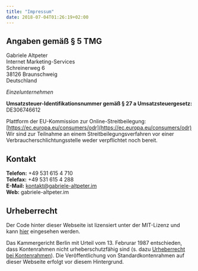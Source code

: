 ```yaml
---
title: "Impressum"
date: 2018-07-04T01:26:19+02:00
---
```


## Angaben gemäß § 5 TMG

Gabriele Altpeter  
Internet Marketing-Services  
Schreinerweg 6  
38126 Braunschweig  
Deutschland

*Einzelunternehmen*

**Umsatzsteuer-Identifikationsnummer gemäß § 27 a Umsatzsteuergesetz:** DE306746612

Plattform der EU-Kommission zur Online-Streitbeilegung: [https://ec.europa.eu/consumers/odr](https://ec.europa.eu/consumers/odr)  
Wir sind zur Teilnahme an einem Streitbeilegungsverfahren vor einer Verbraucherschlichtungsstelle weder verpflichtet noch bereit.

## Kontakt

**Telefon:** +49 531 615 4 710  
**Telefax:** +49 531 615 4 288  
**E-Mail:** kontakt@gabriele-altpeter.im  
**Web:** gabriele-altpeter.im

## Urheberrecht

Der Code hinter dieser Webseite ist lizensiert unter der MIT-Lizenz und kann [hier](https://github.com/baltpeter/standardkontenrahmen.de) eingesehen werden.

Das Kammergericht Berlin mit Urteil vom 13. Februrar 1987 entschieden, dass Kontenrahmen nicht urheberschutzfähig sind (s. dazu [Urheberrecht bei Kontenrahmen](/urheberrecht)). Die Veröffentlichung von Standardkontenrahmen auf dieser Webseite erfolgt vor diesem Hintergrund.